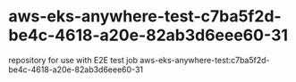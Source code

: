 # aws-eks-anywhere-test-c7ba5f2d-be4c-4618-a20e-82ab3d6eee60-31
repository for use with E2E test job aws-eks-anywhere-test:c7ba5f2d-be4c-4618-a20e-82ab3d6eee60-31
